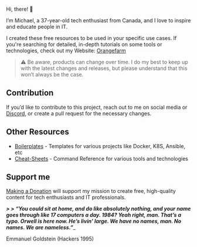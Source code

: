 Hi, there! 👋

I’m Michael, a 37-year-old tech enthusiast from Canada, and I love to inspire and educate people in IT.

I created these free resources to be used in your specific use cases. If you're searching for detailed, in-depth tutorials on some tools or technologies, check out my Website: [Orangefarm](https://discord.gg/nUFabsxxrW)

> ⚠️ Be aware, products can change over time. I do my best to keep up with the latest changes and releases, but please understand that this won’t always be the case.

## Contribution

If you’d like to contribute to this project, reach out to me on social media or [Discord](https://discord.com/invite/HJuEdZsWYE), or create a pull request for the necessary changes.

## Other Resources
-   [Boilerplates]([[https://github.com/dockercompose-man/obsidian_public/tree/main/boilerplates](https://github.com/dockercompose-man/boilerplates)](https://github.com/dockercompose-man/boilerplates)) - Templates for various projects like Docker, K8S, Ansible, etc
-   [Cheat-Sheets]([[https://github.com/dockercompose-man/obsidian_public/tree/main/essential%20education](https://github.com/dockercompose-man/essentialeducation)](https://github.com/dockercompose-man/essentialeducation)) - Command Reference for various tools and technologies

## Support me

[Making a Donation](https://home.orangefarm.ca/donate/) will support my mission to create free, high-quality content for tech enthusiasts and IT professionals.

_**> > “You could sit at home, and do like absolutely nothing, and your name goes through like 17 computers a day. 1984? Yeah right, man. That’s a typo. Orwell is here now. He’s livin’ large. We have no names, man. No names. We are nameless.”**__
> > 
Emmanuel Goldstein (Hackers 1995)
